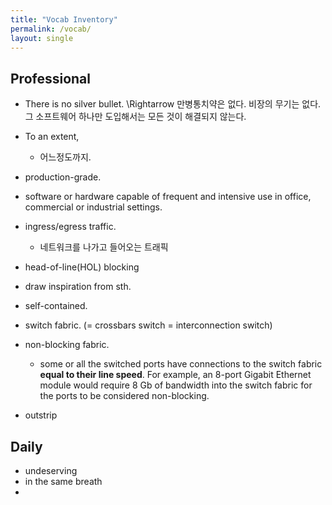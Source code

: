 ```yaml
---
title: "Vocab Inventory"
permalink: /vocab/
layout: single
---
```


## Professional
- There is no silver bullet.
\Rightarrow 만병통치약은 없다. 비장의 무기는 없다. 그 소프트웨어 하나만 도입해서는 모든 것이 해결되지 않는다.
- To an extent,
  - 어느정도까지.
- production-grade.
 - software or hardware capable of frequent and intensive use in office, commercial or industrial settings.
- ingress/egress traffic.
  - 네트워크를 나가고 들어오는 트래픽
- head-of-line(HOL) blocking
- draw inspiration from sth.
- self-contained.
- switch fabric. (= crossbars switch = interconnection switch)

- non-blocking fabric.
  - some or all the switched ports have connections to the switch fabric **equal to their line speed**. For example, an 8-port Gigabit Ethernet module would require 8 Gb of bandwidth into the switch fabric for the ports to be considered non-blocking.
- outstrip


## Daily 
- undeserving
- in the same breath
- 
